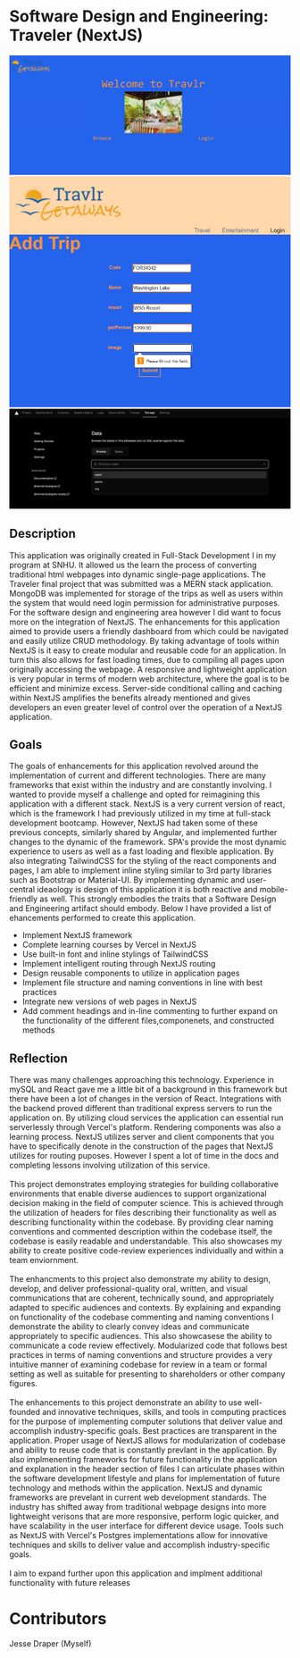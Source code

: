 # Software Design and Engineering: Traveler (NextJS) <br/>
![Traveler](./travelerPictures/1.png)<br/>
![Form](./travelerPictures/addform.png) <br/>
![Database](./travelerPictures/database.png)

## Description
This application was originally created in Full-Stack Development I in my program at SNHU. It allowed us the learn the process of converting traditional html webpages into dynamic single-page applications. The Traveler final project that was submitted was a MERN stack application. MongoDB was implemented for storage of the trips as well as users within the system that would need login permission for administrative purposes. For the software design and engineering area however I did want to focus more on the integration of NextJS. The enhancements for this application aimed to provide users a friendly dashboard from which could be navigated and easily utilize CRUD methodology. By taking advantage of tools within NextJS is it easy to create modular and reusable code for an application. In turn this also allows for fast loading times, due to compiling all pages upon originally accessing the webpage. A responsive and lightweight application is very popular in terms of modern web architecture, where the goal is to be efficient and minimize excess. Server-side conditional calling and caching within NextJS amplifies the benefits already mentioned and gives developers an even greater level of control over the operation of a NextJS application.

## Goals
The goals of enhancements for this application revolved around the implementation of current and different technologies. There are many frameworks that exist within the industry and are constantly involving. I wanted to provide myself a challenge and opted for reimagining this application with a different stack. NextJS is a very current version of react, which is the framework I had previously utilized in my time at full-stack development bootcamp. However, NextJS had taken some of these previous concepts, similarly shared by Angular, and implemented further changes to the dynamic of the framework. SPA's provide the most dynamic experience to users as well as a fast loading and flexible application. By also integrating TailwindCSS for the styling of the react components and pages, I am able to implement inline styling similar to 3rd party libraries such as Bootstrap or Material-UI. By implementing dynamic and user-central ideaology is design of this application it is both reactive and mobile-friendly as well. This strongly embodies the traits that a Software Design and Engineering artifact should embody.
Below I have provided a list of ehancements performed to create this application.<br/>
<ul>
  <li>Implement NextJS framework</li>
  <li>Complete learning courses by Vercel in NextJS</li>
  <li>Use built-in font and inline stylings of TailwindCSS</li>
  <li>Implement intelligent routing through NextJS routing</li>
  <li>Design reusable components to utilize in application pages</li>
  <li>Implement file structure and naming conventions in line with best practices</li>
  <li>Integrate new versions of web pages in NextJS</li>
  <li>Add comment headings and in-line commenting to further expand on the functionality of the different files,componenets, and constructed methods</li>
</ul>

## Reflection

There was many challenges approaching this technology. Experience in mySQL and React gave me a little bit of a background in this framework but there have been a lot of changes in the version of React. Integrations with the backend proved different than traditional express servers to run the application on. By utilizing cloud services the application can essential run serverlessly through Vercel's platform. Rendering components was also a learning process. NextJS utilizes server and client components that you have to specifically denote in the construction of the pages that NextJS utilizes for routing puposes. However I spent a lot of time in the docs and completing lessons involving utilization of this service. <br/><br/>
This project demonstrates employing strategies for building collaborative environments that enable diverse audiences to support organizational decision making in the field of computer science. This is achieved through the utilization of headers for files describing their functionality as well as describing functionality within the codebase. By providing clear naming conventions and commented description within the codebase itself, the codebase is easily readable and understandable. This also showcases my ability to create positive code-review experiences individually and within a team enviornment. <br/><br/>
The enhancments to this project also demonstrate my ability to design, develop, and deliver professional-quality oral, written, and visual communications that are coherent, technically sound, and appropriately adapted to specific audiences and contexts. By explaining and expanding on functionality of the codebase commenting and naming conventions I demonstrate the ability to clearly convey ideas and communicate appropriately to specific audiences. This also showcasese the ability to communicate a code review effectively. Modularized code that follows best practices in terms of naming conventions and structure provides a very intuitive manner of examining codebase for review in a team or formal setting as well as suitable for presenting to shareholders or other company figures. <br/><br/>
The enhancements to this project demonstrate an ability to use well-founded and innovative techniques, skills, and tools in computing practices for the purpose of implementing computer solutions that deliver value and accomplish industry-specific goals. Best practices are transparent in the application. Proper usage of NextJS allows for modularization of codebase and ability to reuse code that is constantly prevlant in the application. By also implmenenting frameworks for future functionality in the application and explanation in the header section of files I can articulate phases within the software development lifestyle and plans for implementation of future technology and methods within the application. NextJS and dynamic frameworks are prevelant in current web development standards. The industry has shifted away from traditional webpage designs into more lightweight verisons that are more responsive, perform logic quicker, and have scalability in the user interface for different device usage. Tools such as NextJS with Vercel's Postgres implementations allow for innovative techniques and skills to deliver value and accomplish industry-specific goals. <br/><br/>
I aim to expand further upon this application and implment additional functionality with future releases

# Contributors
Jesse Draper (Myself)

